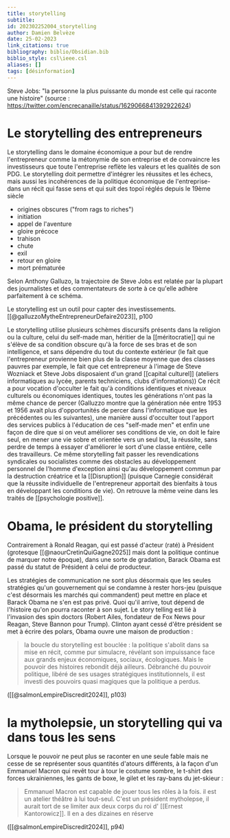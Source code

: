 ```yaml
---
title: storytelling
subtitle:
id: 202302252004_storytelling
author: Damien Belvèze
date: 25-02-2023
link_citations: true
bibliography: biblio/Obsidian.bib
biblio_style: csl\ieee.csl
aliases: []
tags: [désinformation]
---
```


Steve Jobs: "la personne la plus puissante du monde est celle qui raconte une histoire" (source : https://twitter.com/encrecanaille/status/1629066841392922624)

# Le storytelling des entrepreneurs

Le storytelling dans le domaine économique a pour but de rendre l'entrepreneur comme la métonymie de son entreprise et de convaincre les investisseurs que toute l'entreprise reflète les valeurs et les qualités de son PDG. 
Le storytelling doit permettre d'intégrer les réussites et les échecs, mais aussi les incohérences de la politique économique de l'entreprise- dans un récit qui fasse sens et qui suit des topoï réglés depuis le 19ème siècle 

- origines obscures ("from rags to riches") 
- initiation
- appel de l'aventure
- gloire précoce
- trahison
- chute 
- exil
- retour en gloire
- mort prématurée

Selon Anthony Galluzo, la trajectoire de Steve Jobs est relatée par la plupart des journalistes et des commentateurs de sorte à ce qu'elle adhère parfaitement à ce schéma. 

Le storytelling est un outil pour capter des investissements. [[@galluzzoMytheEntrepreneurDefaire2023]], p100

Le storytelling utilise plusieurs schèmes discursifs présents dans la religion ou la culture, celui du self-made man, héritier de la [[méritocratie]] qui ne s'élève de sa condition obscure qu'à la force de ses bras et de son intelligence, et sans dépendre du tout du contexte extérieur (le fait que l'entrepreneur provienne bien plus de la classe moyenne que des classes pauvres par exemple, le fait que cet entrepreneur à l'image de Steve Wozniack et Steve Jobs disposaient d'un grand [[capital culturel]] (ateliers informatiques au lycée, parents techniciens, clubs d'informations))
Ce récit a pour vocation d'occulter le fait qu'à conditions identiques et niveaux culturels ou économiques identiques, toutes les générations n'ont pas la même chance de percer (Galluzzo montre que la génération née entre 1953 et 1956 avait plus d'opportunités de percer dans l'informatique que les précédentes ou les suivantes), une manière aussi d'occulter tout l'apport des services publics à l'éducation de ces "self-made men" et enfin une façon de dire que si on veut améliorer ses conditions de vie, on doit le faire seul, en mener une vie sobre et orientée vers un seul but, la réussite, sans perdre de temps à essayer d'améliorer le sort d'une classe entière, celle des travailleurs. 
Ce même storytelling fait passer les revendications syndicales ou socialistes comme des obstacles au développement personnel de l'homme d'exception ainsi qu'au développement commun par la destruction créatrice et la [[Disruption]] (puisque Carnegie considérait que la réussite individuelle de l'entrepreneur apportait des bienfaits à tous en développant les conditions de vie). On retrouve la même veine dans les traités de [[psychologie positive]]. 

# Obama, le président du storytelling

Contrairement à Ronald Reagan, qui est passé d'acteur (raté) à Président (grotesque [[@naourCretinQuiGagne2025]] mais dont la politique continue de marquer notre époque), dans une sorte de gradation, Barack Obama est passé du statut de Président à celui de producteur. 

Les stratégies de communication ne sont plus désormais que les seules stratégies qu'un gouvernement qui se condamne à rester hors-jeu (puisque c'est désormais les marchés qui commandent) peut mettre en place et Barack Obama ne s'en est pas privé. Quoi qu'il arrive, tout dépend de l'histoire qu'on pourra raconter à son sujet. Le story telling est lié à l'invasion des spin doctors (Robert Ailes, fondateur de Fox News pour Reagan, Steve Bannon pour Trump). 
Clinton ayant cessé d'être président se met à écrire des polars, Obama ouvre une maison de production : 

> la boucle du storytelling est bouclée : la politique s'abolit dans sa mise en récit, comme pur simulacre, révélant son impuissance face aux grands enjeux économiques, sociaux, écologiques. Mais le pouvoir des histoires rebondit déjà ailleurs. Débranché du pouvoir politique, libéré de ses usages stratégiques institutionnels, il est investi des pouvoirs quasi magiques que la politique a perdus. 

([[@salmonLempireDiscredit2024]], p103)


# la mytholepsie, un storytelling qui va dans tous les sens

Lorsque le pouvoir ne peut plus se raconter en une seule fable mais ne cesse de se représenter sous quantités d'atours différents, à la façon d'un Emmanuel Macron qui revêt tour à tour le costume sombre, le t-shirt des forces ukrainiennes, les gants de boxe, le gilet et les ray-bans du jet-skieur : 

> Emmanuel Macron est capable de jouer tous les rôles à la fois. il est un atelier théâtre à lui tout-seul. C'est un président mytholepse, il aurait tort de se limiter aux deux corps du roi d' [[Ernest Kantorowicz]]. Il en a des dizaines en réserve

([[@salmonLempireDiscredit2024]], p94)







